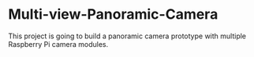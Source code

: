 # Multi-view-Panoramic-Camera

This project is going to build a panoramic camera prototype with multiple Raspberry Pi camera modules. 
